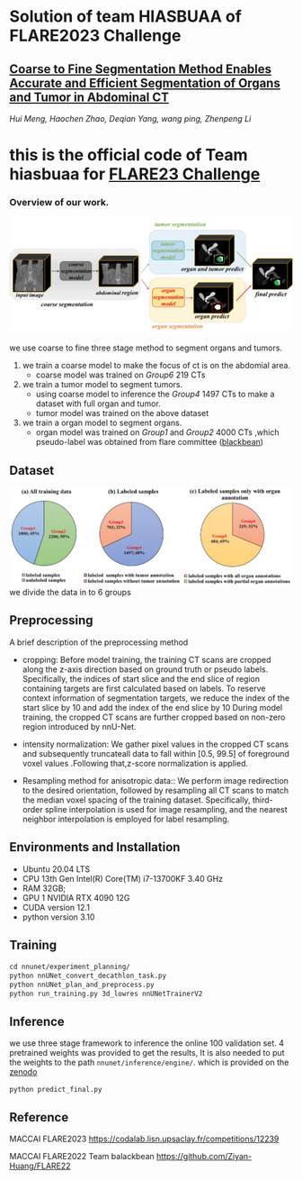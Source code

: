 #  Solution of team HIASBUAA of FLARE2023 Challenge

## [Coarse to Fine Segmentation Method Enables Accurate and Efficient Segmentation of Organs and Tumor in Abdominal CT](https://openreview.net/forum?id=MnPJnCPyKY&referrer=%5BAuthor%20Console%5D(%2Fgroup%3Fid%3DMICCAI.org%2F2023%2FFLARE%2FAuthors%23your-submissions))

*Hui Meng, Haochen Zhao, Deqian Yang, wang ping, Zhenpeng Li*


# this is the official code of Team hiasbuaa for [FLARE23 Challenge](https://codalab.lisn.upsaclay.fr/competitions/12239)


### Overview of our work.

![image](https://github.com/zhuji423/MICCAI2023_Flare2023/blob/main/images/architecture.jpg?raw=true)

we use coarse to fine three stage method to segment organs and tumors. 
1. we train a coarse model to make the focus of ct  is on the abdomial area.
    - coarse model was trained on *Group6* 219 CTs
2. we train a tumor model to segment tumors.
    - using coarse model to inference the *Group4* 1497 CTs to make a dataset with full organ and tumor.
    - tumor model was trained on the above dataset
3. we train a organ model to segment organs.
    - organ model was trained on *Group1* and *Group2* 4000 CTs ,which pseudo-label was obtained from flare committee ([blackbean](https://drive.google.com/drive/folders/1sQ89xJsTeplXF6FFVwT7E5p8w0FUiyeP?usp=sharing))


## Dataset 
![datagroup](https://github.com/zhuji423/MICCAI2023_Flare2023/blob/main/images/datagroup.jpg?raw=true)
we divide the data in to 6 groups

## Preprocessing
A brief description of the preprocessing method

- cropping: Before model training, the training CT scans are cropped along the z-axis direction based on ground truth or pseudo labels. Specifically, the indices of start slice and the end slice of region containing targets are first calculated based on labels. To reserve context information of segmentation targets, we reduce the index of the start slice by 10 and add the index of the end slice by 10 During model training, the cropped CT scans are further cropped based on non-zero region introduced by nnU-Net.

- intensity normalization: We gather pixel values in the cropped CT scans and subsequently truncateall data to fall within [0.5, 99.5] of foreground voxel values .Following that,z-score normalization is applied.

- Resampling method for anisotropic data:: We perform image redirection to the desired orientation, followed by resampling all CT scans to match the median voxel spacing of the training dataset. Specifically, third-order spline interpolation is used for image resampling, and the nearest neighbor interpolation is employed for label resampling.

## Environments and Installation
- Ubuntu 20.04 LTS
- CPU 13th Gen Intel(R) Core(TM) i7-13700KF 3.40 GHz
- RAM 32GB;
- GPU 1 NVIDIA RTX 4090 12G
- CUDA version 12.1
- python version 3.10


## Training

```
cd nnunet/experiment_planning/
python nnUNet_convert_decathlon_task.py
python nnUNet_plan_and_preprocess.py
python run_training.py 3d_lowres nnUNetTrainerV2
```

## Inference
we use three stage framework to inference the online 100 validation set.  4 pretrained weights was provided to get the results, It is also needed to put the weights to the path `nnunet/inference/engine/`. which is provided on the [zenodo](https://zenodo.org/record/8372563)

```
python predict_final.py
```

## Reference

MACCAI FLARE2023 https://codalab.lisn.upsaclay.fr/competitions/12239

MACCAI FLARE2022 Team balackbean https://github.com/Ziyan-Huang/FLARE22



